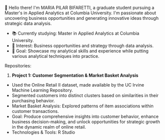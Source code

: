 👋 Hello there! I'm MARIA PILAR BIFARETTI, a graduate student pursuing a Master's in Applied Analytics at Columbia University.
I'm passionate about uncovering business opportunities and generating innovative ideas through strategic data analysis.

- 📚 Currently studying: Master in Applied Analytics at Columbia University.
- 💼 Interest: Business opportunities and strategy through data analysis.
- 🎯 Goal: Showcase my analytical skills and experience while putting various analytical techniques into practice.

  

Repositories:

1. **Project 1: Customer Segmentation & Market Basket Analysis**
- Used  the Online Retail II dataset, made available by the UC Irvine Machine Learning Repository. 
- Segmented customers into distinct clusters based on similarities in their purchasing behavior.
- Market Basket Analysis: Explored patterns of item associations within customer transactions.
- Goal: Produce comprehensive insights into customer behavior, enhance business decision-making, and unlock opportunities for strategic growth in the dynamic realm of online retail.
- Technologies & Tools: R Studio

<!---
pilarbifaretti/pilarbifaretti is a ✨ special ✨ repository because its `README.md` (this file) appears on your GitHub profile.
You can click the Preview link to take a look at your changes.
--->
